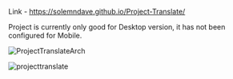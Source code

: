 Link - https://solemndave.github.io/Project-Translate/

Project is currently only good for Desktop version, it has not been configured for Mobile.

![ProjectTranslateArch](https://github.com/SolemnDave/Project-Translate/assets/95494490/4f9c5a2c-95dc-4211-8c45-127dc8671bdb)

![projecttranslate](https://github.com/SolemnDave/Project-Translate/assets/95494490/1f2270e2-b32c-43a0-814c-5f1da0beedfa)

